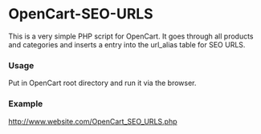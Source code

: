OpenCart-SEO-URLS
=================

This is a very simple PHP script for OpenCart. It goes through all products and categories and inserts a entry into the url_alias table for SEO URLS. 

### Usage
Put in OpenCart root directory and run it via the browser.

### Example
http://www.website.com/OpenCart_SEO_URLS.php
